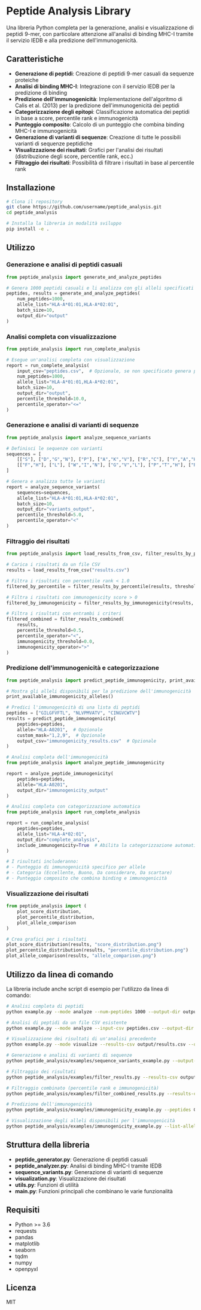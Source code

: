 # Peptide Analysis Library

Una libreria Python completa per la generazione, analisi e visualizzazione di peptidi 9-mer, con particolare attenzione all'analisi di binding MHC-I tramite il servizio IEDB e alla predizione dell'immunogenicità.

## Caratteristiche

- **Generazione di peptidi**: Creazione di peptidi 9-mer casuali da sequenze proteiche
- **Analisi di binding MHC-I**: Integrazione con il servizio IEDB per la predizione di binding
- **Predizione dell'immunogenicità**: Implementazione dell'algoritmo di Calis et al. (2013) per la predizione dell'immunogenicità dei peptidi
- **Categorizzazione degli epitopi**: Classificazione automatica dei peptidi in base a score, percentile rank e immunogenicità
- **Punteggio composito**: Calcolo di un punteggio che combina binding MHC-I e immunogenicità
- **Generazione di varianti di sequenze**: Creazione di tutte le possibili varianti di sequenze peptidiche
- **Visualizzazione dei risultati**: Grafici per l'analisi dei risultati (distribuzione degli score, percentile rank, ecc.)
- **Filtraggio dei risultati**: Possibilità di filtrare i risultati in base al percentile rank

## Installazione

```bash
# Clona il repository
git clone https://github.com/username/peptide_analysis.git
cd peptide_analysis

# Installa la libreria in modalità sviluppo
pip install -e .
```

## Utilizzo

### Generazione e analisi di peptidi casuali

```python
from peptide_analysis import generate_and_analyze_peptides

# Genera 1000 peptidi casuali e li analizza con gli alleli specificati
peptides, results = generate_and_analyze_peptides(
    num_peptides=1000,
    allele_list="HLA-A*01:01,HLA-A*02:01",
    batch_size=10,
    output_dir="output"
)
```

### Analisi completa con visualizzazione

```python
from peptide_analysis import run_complete_analysis

# Esegue un'analisi completa con visualizzazione
report = run_complete_analysis(
    input_csv="peptides.csv",  # Opzionale, se non specificato genera peptidi casuali
    num_peptides=1000,
    allele_list="HLA-A*01:01,HLA-A*02:01",
    batch_size=10,
    output_dir="output",
    percentile_threshold=10.0,
    percentile_operator="<="
)
```

### Generazione e analisi di varianti di sequenze

```python
from peptide_analysis import analyze_sequence_variants

# Definisci le sequenze con varianti
sequences = [
    [["S"], ["D","G","N"], ["P"], ["A","K","V"], ["R","C"], ["Y","A","H","N"], ["E","P","H"], ["F","H"], ["L"]],
    [["F","H"], ["L"], ["W","I","N"], ["G","V","L"], ["P","T","H"], ["R","N"], ["A","T"], ["L","V","H"], ["A","V","I"]]
]

# Genera e analizza tutte le varianti
report = analyze_sequence_variants(
    sequences=sequences,
    allele_list="HLA-A*01:01,HLA-A*02:01",
    batch_size=10,
    output_dir="variants_output",
    percentile_threshold=5.0,
    percentile_operator="<"
)
```

### Filtraggio dei risultati

```python
from peptide_analysis import load_results_from_csv, filter_results_by_percentile, filter_results_by_immunogenicity, filter_results_combined

# Carica i risultati da un file CSV
results = load_results_from_csv("results.csv")

# Filtra i risultati con percentile rank < 1.0
filtered_by_percentile = filter_results_by_percentile(results, threshold=1.0, operator="<")

# Filtra i risultati con immunogenicity score > 0
filtered_by_immunogenicity = filter_results_by_immunogenicity(results, threshold=0.0, operator=">")

# Filtra i risultati con entrambi i criteri
filtered_combined = filter_results_combined(
    results,
    percentile_threshold=0.5,
    percentile_operator="<",
    immunogenicity_threshold=0.0,
    immunogenicity_operator=">"
)
```

### Predizione dell'immunogenicità e categorizzazione

```python
from peptide_analysis import predict_peptide_immunogenicity, print_available_immunogenicity_alleles

# Mostra gli alleli disponibili per la predizione dell'immunogenicità
print_available_immunogenicity_alleles()

# Predici l'immunogenicità di una lista di peptidi
peptides = ["GILGFVFTL", "NLVPMVATV", "CINGVCWTV"]
results = predict_peptide_immunogenicity(
    peptides=peptides,
    allele="HLA-A0201",  # Opzionale
    custom_mask="1,2,9",  # Opzionale
    output_csv="immunogenicity_results.csv"  # Opzionale
)

# Analisi completa dell'immunogenicità
from peptide_analysis import analyze_peptide_immunogenicity

report = analyze_peptide_immunogenicity(
    peptides=peptides,
    allele="HLA-A0201",
    output_dir="immunogenicity_output"
)

# Analisi completa con categorizzazione automatica
from peptide_analysis import run_complete_analysis

report = run_complete_analysis(
    peptides=peptides,
    allele_list="HLA-A*02:01",
    output_dir="complete_analysis",
    include_immunogenicity=True  # Abilita la categorizzazione automatica
)

# I risultati includeranno:
# - Punteggio di immunogenicità specifico per allele
# - Categoria (Eccellente, Buono, Da considerare, Da scartare)
# - Punteggio composito che combina binding e immunogenicità
```

### Visualizzazione dei risultati

```python
from peptide_analysis import (
    plot_score_distribution,
    plot_percentile_distribution,
    plot_allele_comparison
)

# Crea grafici per i risultati
plot_score_distribution(results, "score_distribution.png")
plot_percentile_distribution(results, "percentile_distribution.png")
plot_allele_comparison(results, "allele_comparison.png")
```

## Utilizzo da linea di comando

La libreria include anche script di esempio per l'utilizzo da linea di comando:

```bash
# Analisi completa di peptidi
python example.py --mode analyze --num-peptides 1000 --output-dir output

# Analisi di peptidi da un file CSV esistente
python example.py --mode analyze --input-csv peptides.csv --output-dir output

# Visualizzazione dei risultati di un'analisi precedente
python example.py --mode visualize --results-csv output/results.csv --output-dir output

# Generazione e analisi di varianti di sequenze
python peptide_analysis/examples/sequence_variants_example.py --output-dir variants_output

# Filtraggio dei risultati
python peptide_analysis/examples/filter_results.py --results-csv output/results.csv --percentile-threshold 1.0 --percentile-operator "<" --output-dir filtered_results

# Filtraggio combinato (percentile rank e immunogenicità)
python peptide_analysis/examples/filter_combined_results.py --results-csv output/complete_results.csv --percentile-threshold 0.5 --percentile-operator "<" --immunogenicity-threshold 0.0 --immunogenicity-operator ">" --output-dir filtered_combined

# Predizione dell'immunogenicità
python peptide_analysis/examples/immunogenicity_example.py --peptides GILGFVFTL NLVPMVATV CINGVCWTV --allele HLA-A0201 --output-dir immunogenicity_test

# Visualizzazione degli alleli disponibili per l'immunogenicità
python peptide_analysis/examples/immunogenicity_example.py --list-alleles
```

## Struttura della libreria

- **peptide_generator.py**: Generazione di peptidi casuali
- **peptide_analyzer.py**: Analisi di binding MHC-I tramite IEDB
- **sequence_variants.py**: Generazione di varianti di sequenze
- **visualization.py**: Visualizzazione dei risultati
- **utils.py**: Funzioni di utilità
- **main.py**: Funzioni principali che combinano le varie funzionalità

## Requisiti

- Python >= 3.6
- requests
- pandas
- matplotlib
- seaborn
- tqdm
- numpy
- openpyxl

## Licenza

MIT
